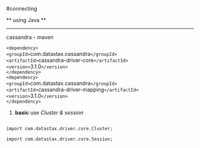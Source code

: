 #connecting

** using Java **
***
cassandra - maven  
 
`<dependency>`  
`<groupId>`com.datastax.cassandra`</groupId>`  
`<artifactId>`cassandra-driver-core`</artifactId>`  
`<version>`3.1.0`</version>`  
`</dependency>`  
`<dependency>`  
`<groupId>`com.datastax.cassandra`</groupId>`  
`<artifactId>`cassandra-driver-mapping`</artifactId>`  
`<version>`3.1.0`</version>`  
`</dependency>`  

  
1. **basic** use _Cluster & session_
    
<pre><code>
import com.datastax.driver.core.Cluster;<br>
import com.datastax.driver.core.Session;<br>
</code></pre>

